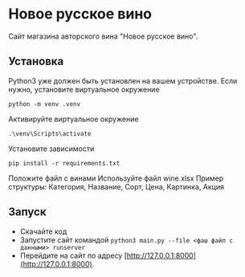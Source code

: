 # Новое русское вино

Сайт магазина авторского вина "Новое русское вино".

## Установка

Python3 уже должен быть установлен на вашем устройстве.
Если нужно, установите виртуальное окружение
```
python -m venv .venv
```
Активируйте виртуальное окружение
```
.\venv\Scripts\activate
```
Установите зависимости
```
pip install -r requirements.txt
```
Положите файл с винами 
Иcпользуйте файл wine.xlsx 
Пример структуры: Категория, Название, Сорт, Цена, Картинка, Акция

## Запуск

- Скачайте код
- Запустите сайт командой `python3 main.py --file <фаш файл с данными> runserver`
- Перейдите на сайт по адресу [http://127.0.0.1:8000](http://127.0.0.1:8000).

